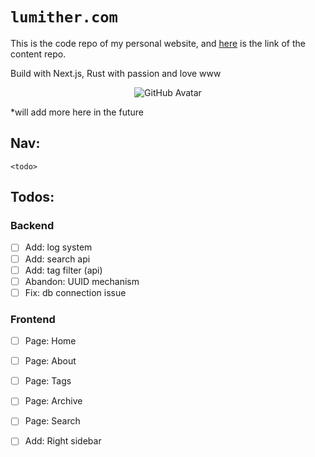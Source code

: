 # `lumither.com`

This is the code repo of my personal website, and [here](https://github.com/Lumither/blog-posts/) is the link of the
content repo.

Build with Next.js, Rust with passion and love www

<p align="center">
  <img src="https://avatars.githubusercontent.com/u/46409277?v=4" alt="GitHub Avatar"/>
</p>

*will add more here in the future

## Nav:

    <todo>

## Todos:

### Backend

- [ ] Add: log system
- [ ] Add: search api
- [ ] Add: tag filter (api)
- [ ] Abandon: UUID mechanism
- [ ] Fix: db connection issue

### Frontend

- [ ] Page: Home
- [ ] Page: About
- [ ] Page: Tags
- [ ] Page: Archive
- [ ] Page: Search
- [ ] Add: Right sidebar


